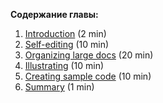 **Содержание главы:**
1. [Introduction](./todo.md) (2 min)
2. [Self-editing](./todo.md) (10 min)
3. [Organizing large docs](./todo.md) (20 min)
4. [Illustrating](./todo.md) (10 min)
5. [Creating sample code](./todo.md) (10 min)
6. [Summary](./todo.md) (1 min)
